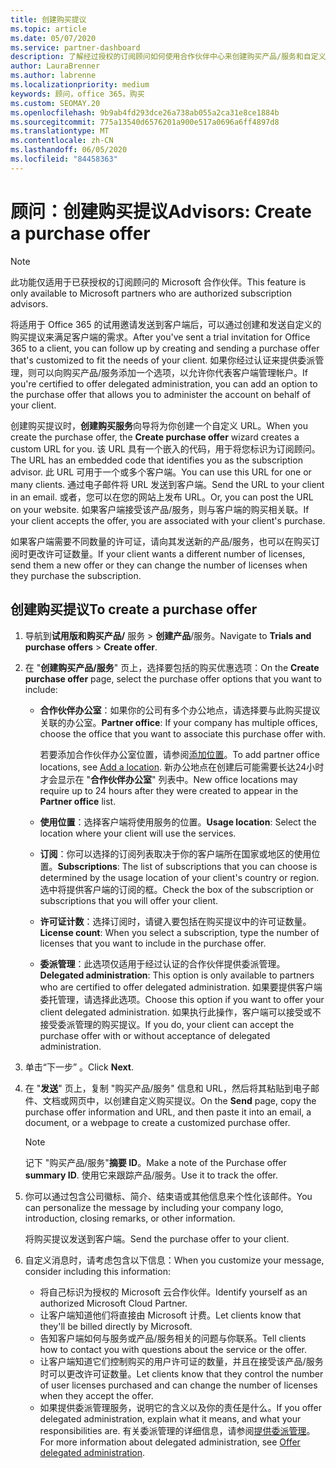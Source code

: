 ```yaml
---
title: 创建购买提议
ms.topic: article
ms.date: 05/07/2020
ms.service: partner-dashboard
description: 了解经过授权的订阅顾问如何使用合作伙伴中心来创建购买产品/服务和自定义 URL，使其包含在 Office 365 试用邀请中。
author: LauraBrenner
ms.author: labrenne
ms.localizationpriority: medium
keywords: 顾问，office 365，购买
ms.custom: SEOMAY.20
ms.openlocfilehash: 9b9ab4fd293dce26a738ab055a2ca31e8ce1884b
ms.sourcegitcommit: 775a13540d6576201a900e517a0696a6ff4897d8
ms.translationtype: MT
ms.contentlocale: zh-CN
ms.lasthandoff: 06/05/2020
ms.locfileid: "84458363"
---
```

# <a name="advisors-create-a-purchase-offer"></a><span data-ttu-id="5eb15-104">顾问：创建购买提议</span><span class="sxs-lookup"><span data-stu-id="5eb15-104">Advisors: Create a purchase offer</span></span>

> [!NOTE]
> <span data-ttu-id="5eb15-105">此功能仅适用于已获授权的订阅顾问的 Microsoft 合作伙伴。</span><span class="sxs-lookup"><span data-stu-id="5eb15-105">This feature is only available to Microsoft partners who are authorized subscription advisors.</span></span>

<span data-ttu-id="5eb15-106">将适用于 Office 365 的试用邀请发送到客户端后，可以通过创建和发送自定义的购买提议来满足客户端的需求。</span><span class="sxs-lookup"><span data-stu-id="5eb15-106">After you've sent a trial invitation for Office 365 to a client, you can follow up by creating and sending a purchase offer that's customized to fit the needs of your client.</span></span> <span data-ttu-id="5eb15-107">如果你经过认证来提供委派管理，则可以向购买产品/服务添加一个选项，以允许你代表客户端管理帐户。</span><span class="sxs-lookup"><span data-stu-id="5eb15-107">If you're certified to offer delegated administration, you can add an option to the purchase offer that allows you to administer the account on behalf of your client.</span></span>

<span data-ttu-id="5eb15-108">创建购买提议时，**创建购买服务**向导将为你创建一个自定义 URL。</span><span class="sxs-lookup"><span data-stu-id="5eb15-108">When you create the purchase offer, the **Create purchase offer** wizard creates a custom URL for you.</span></span> <span data-ttu-id="5eb15-109">该 URL 具有一个嵌入的代码，用于将您标识为订阅顾问。</span><span class="sxs-lookup"><span data-stu-id="5eb15-109">The URL has an embedded code that identifies you as the subscription advisor.</span></span> <span data-ttu-id="5eb15-110">此 URL 可用于一个或多个客户端。</span><span class="sxs-lookup"><span data-stu-id="5eb15-110">You can use this URL for one or many clients.</span></span> <span data-ttu-id="5eb15-111">通过电子邮件将 URL 发送到客户端。</span><span class="sxs-lookup"><span data-stu-id="5eb15-111">Send the URL to your client in an email.</span></span> <span data-ttu-id="5eb15-112">或者，您可以在您的网站上发布 URL。</span><span class="sxs-lookup"><span data-stu-id="5eb15-112">Or, you can post the URL on your website.</span></span> <span data-ttu-id="5eb15-113">如果客户端接受该产品/服务，则与客户端的购买相关联。</span><span class="sxs-lookup"><span data-stu-id="5eb15-113">If your client accepts the offer, you are associated with your client's purchase.</span></span>

<span data-ttu-id="5eb15-114">如果客户端需要不同数量的许可证，请向其发送新的产品/服务，也可以在购买订阅时更改许可证数量。</span><span class="sxs-lookup"><span data-stu-id="5eb15-114">If your client wants a different number of licenses, send them a new offer or they can change the number of licenses when they purchase the subscription.</span></span>

## <a name="to-create-a-purchase-offer"></a><span data-ttu-id="5eb15-115">创建购买提议</span><span class="sxs-lookup"><span data-stu-id="5eb15-115">To create a purchase offer</span></span>

1. <span data-ttu-id="5eb15-116">导航到**试用版和购买产品/** 服务  >  **创建产品**/服务。</span><span class="sxs-lookup"><span data-stu-id="5eb15-116">Navigate to **Trials and purchase offers** > **Create offer**.</span></span>

2. <span data-ttu-id="5eb15-117">在 "**创建购买产品/服务**" 页上，选择要包括的购买优惠选项：</span><span class="sxs-lookup"><span data-stu-id="5eb15-117">On the **Create purchase offer** page, select the purchase offer options that you want to include:</span></span>

    - <span data-ttu-id="5eb15-118">**合作伙伴办公室**：如果你的公司有多个办公地点，请选择要与此购买提议关联的办公室。</span><span class="sxs-lookup"><span data-stu-id="5eb15-118">**Partner office**: If your company has multiple offices, choose the office that you want to associate this purchase offer with.</span></span>

        <span data-ttu-id="5eb15-119">若要添加合作伙伴办公室位置，请参阅[添加位置](manage-locations.md)。</span><span class="sxs-lookup"><span data-stu-id="5eb15-119">To add partner office locations, see [Add a location](manage-locations.md).</span></span> <span data-ttu-id="5eb15-120">新办公地点在创建后可能需要长达24小时才会显示在 "**合作伙伴办公室**" 列表中。</span><span class="sxs-lookup"><span data-stu-id="5eb15-120">New office locations may require up to 24 hours after they were created to appear in the **Partner office** list.</span></span>

    - <span data-ttu-id="5eb15-121">**使用位置**：选择客户端将使用服务的位置。</span><span class="sxs-lookup"><span data-stu-id="5eb15-121">**Usage location**: Select the location where your client will use the services.</span></span>
    - <span data-ttu-id="5eb15-122">**订阅**：你可以选择的订阅列表取决于你的客户端所在国家或地区的使用位置。</span><span class="sxs-lookup"><span data-stu-id="5eb15-122">**Subscriptions**: The list of subscriptions that you can choose is determined by the usage location of your client's country or region.</span></span> <span data-ttu-id="5eb15-123">选中将提供客户端的订阅的框。</span><span class="sxs-lookup"><span data-stu-id="5eb15-123">Check the box of the subscription or subscriptions that you will offer your client.</span></span>
    - <span data-ttu-id="5eb15-124">**许可证计数**：选择订阅时，请键入要包括在购买提议中的许可证数量。</span><span class="sxs-lookup"><span data-stu-id="5eb15-124">**License count**: When you select a subscription, type the number of licenses that you want to include in the purchase offer.</span></span>
    - <span data-ttu-id="5eb15-125">**委派管理**：此选项仅适用于经过认证的合作伙伴提供委派管理。</span><span class="sxs-lookup"><span data-stu-id="5eb15-125">**Delegated administration**: This option is only available to partners who are certified to offer delegated administration.</span></span> <span data-ttu-id="5eb15-126">如果要提供客户端委托管理，请选择此选项。</span><span class="sxs-lookup"><span data-stu-id="5eb15-126">Choose this option if you want to offer your client delegated administration.</span></span> <span data-ttu-id="5eb15-127">如果执行此操作，客户端可以接受或不接受委派管理的购买提议。</span><span class="sxs-lookup"><span data-stu-id="5eb15-127">If you do, your client can accept the purchase offer with or without acceptance of delegated administration.</span></span>

3. <span data-ttu-id="5eb15-128">单击“下一步” 。</span><span class="sxs-lookup"><span data-stu-id="5eb15-128">Click **Next**.</span></span>

4. <span data-ttu-id="5eb15-129">在 "**发送**" 页上，复制 "购买产品/服务" 信息和 URL，然后将其粘贴到电子邮件、文档或网页中，以创建自定义购买提议。</span><span class="sxs-lookup"><span data-stu-id="5eb15-129">On the **Send** page, copy the purchase offer information and URL, and then paste it into an email, a document, or a webpage to create a customized purchase offer.</span></span>

    > [!NOTE]
    > <span data-ttu-id="5eb15-130">记下 "购买产品/服务"**摘要 ID**。</span><span class="sxs-lookup"><span data-stu-id="5eb15-130">Make a note of the Purchase offer **summary ID**.</span></span> <span data-ttu-id="5eb15-131">使用它来跟踪产品/服务。</span><span class="sxs-lookup"><span data-stu-id="5eb15-131">Use it to track the offer.</span></span>

5. <span data-ttu-id="5eb15-132">你可以通过包含公司徽标、简介、结束语或其他信息来个性化该邮件。</span><span class="sxs-lookup"><span data-stu-id="5eb15-132">You can personalize the message by including your company logo, introduction, closing remarks, or other information.</span></span>

    <span data-ttu-id="5eb15-133">将购买提议发送到客户端。</span><span class="sxs-lookup"><span data-stu-id="5eb15-133">Send the purchase offer to your client.</span></span>

6. <span data-ttu-id="5eb15-134">自定义消息时，请考虑包含以下信息：</span><span class="sxs-lookup"><span data-stu-id="5eb15-134">When you customize your message, consider including this information:</span></span>

    - <span data-ttu-id="5eb15-135">将自己标识为授权的 Microsoft 云合作伙伴。</span><span class="sxs-lookup"><span data-stu-id="5eb15-135">Identify yourself as an authorized Microsoft Cloud Partner.</span></span>
    - <span data-ttu-id="5eb15-136">让客户端知道他们将直接由 Microsoft 计费。</span><span class="sxs-lookup"><span data-stu-id="5eb15-136">Let clients know that they'll be billed directly by Microsoft.</span></span>
    - <span data-ttu-id="5eb15-137">告知客户端如何与服务或产品/服务相关的问题与你联系。</span><span class="sxs-lookup"><span data-stu-id="5eb15-137">Tell clients how to contact you with questions about the service or the offer.</span></span>
    - <span data-ttu-id="5eb15-138">让客户端知道它们控制购买的用户许可证的数量，并且在接受该产品/服务时可以更改许可证数量。</span><span class="sxs-lookup"><span data-stu-id="5eb15-138">Let clients know that they control the number of user licenses purchased and can change the number of licenses when they accept the offer.</span></span>
    - <span data-ttu-id="5eb15-139">如果提供委派管理服务，说明它的含义以及你的责任是什么。</span><span class="sxs-lookup"><span data-stu-id="5eb15-139">If you offer delegated administration, explain what it means, and what your responsibilities are.</span></span> <span data-ttu-id="5eb15-140">有关委派管理的详细信息，请参阅[提供委派管理](customers-revoke-admin-privileges.md)。</span><span class="sxs-lookup"><span data-stu-id="5eb15-140">For more information about delegated administration, see [Offer delegated administration](customers-revoke-admin-privileges.md).</span></span>
